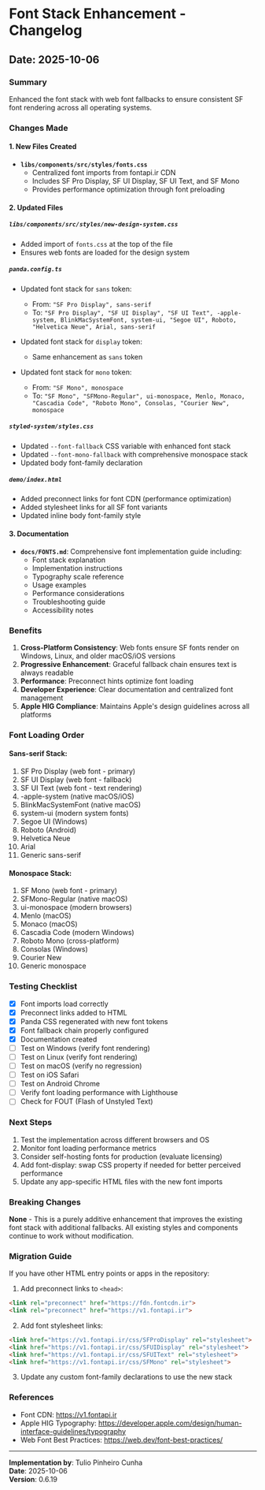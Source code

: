 # Font Stack Enhancement - Changelog

## Date: 2025-10-06

### Summary
Enhanced the font stack with web font fallbacks to ensure consistent SF font rendering across all operating systems.

### Changes Made

#### 1. New Files Created
- **`libs/components/src/styles/fonts.css`**
  - Centralized font imports from fontapi.ir CDN
  - Includes SF Pro Display, SF UI Display, SF UI Text, and SF Mono
  - Provides performance optimization through font preloading

#### 2. Updated Files

##### `libs/components/src/styles/new-design-system.css`
- Added import of `fonts.css` at the top of the file
- Ensures web fonts are loaded for the design system

##### `panda.config.ts`
- Updated font stack for `sans` token:
  - From: `"SF Pro Display", sans-serif`
  - To: `"SF Pro Display", "SF UI Display", "SF UI Text", -apple-system, BlinkMacSystemFont, system-ui, "Segoe UI", Roboto, "Helvetica Neue", Arial, sans-serif`
  
- Updated font stack for `display` token:
  - Same enhancement as `sans` token
  
- Updated font stack for `mono` token:
  - From: `"SF Mono", monospace`
  - To: `"SF Mono", "SFMono-Regular", ui-monospace, Menlo, Monaco, "Cascadia Code", "Roboto Mono", Consolas, "Courier New", monospace`

##### `styled-system/styles.css`
- Updated `--font-fallback` CSS variable with enhanced font stack
- Updated `--font-mono-fallback` with comprehensive monospace stack
- Updated body font-family declaration

##### `demo/index.html`
- Added preconnect links for font CDN (performance optimization)
- Added stylesheet links for all SF font variants
- Updated inline body font-family style

#### 3. Documentation
- **`docs/FONTS.md`**: Comprehensive font implementation guide including:
  - Font stack explanation
  - Implementation instructions
  - Typography scale reference
  - Usage examples
  - Performance considerations
  - Troubleshooting guide
  - Accessibility notes

### Benefits

1. **Cross-Platform Consistency**: Web fonts ensure SF fonts render on Windows, Linux, and older macOS/iOS versions
2. **Progressive Enhancement**: Graceful fallback chain ensures text is always readable
3. **Performance**: Preconnect hints optimize font loading
4. **Developer Experience**: Clear documentation and centralized font management
5. **Apple HIG Compliance**: Maintains Apple's design guidelines across all platforms

### Font Loading Order

#### Sans-serif Stack:
1. SF Pro Display (web font - primary)
2. SF UI Display (web font - fallback)
3. SF UI Text (web font - text rendering)
4. -apple-system (native macOS/iOS)
5. BlinkMacSystemFont (native macOS)
6. system-ui (modern system fonts)
7. Segoe UI (Windows)
8. Roboto (Android)
9. Helvetica Neue
10. Arial
11. Generic sans-serif

#### Monospace Stack:
1. SF Mono (web font - primary)
2. SFMono-Regular (native macOS)
3. ui-monospace (modern browsers)
4. Menlo (macOS)
5. Monaco (macOS)
6. Cascadia Code (modern Windows)
7. Roboto Mono (cross-platform)
8. Consolas (Windows)
9. Courier New
10. Generic monospace

### Testing Checklist

- [x] Font imports load correctly
- [x] Preconnect links added to HTML
- [x] Panda CSS regenerated with new font tokens
- [x] Font fallback chain properly configured
- [x] Documentation created
- [ ] Test on Windows (verify font rendering)
- [ ] Test on Linux (verify font rendering)
- [ ] Test on macOS (verify no regression)
- [ ] Test on iOS Safari
- [ ] Test on Android Chrome
- [ ] Verify font loading performance with Lighthouse
- [ ] Check for FOUT (Flash of Unstyled Text)

### Next Steps

1. Test the implementation across different browsers and OS
2. Monitor font loading performance metrics
3. Consider self-hosting fonts for production (evaluate licensing)
4. Add font-display: swap CSS property if needed for better perceived performance
5. Update any app-specific HTML files with the new font imports

### Breaking Changes

**None** - This is a purely additive enhancement that improves the existing font stack with additional fallbacks. All existing styles and components continue to work without modification.

### Migration Guide

If you have other HTML entry points or apps in the repository:

1. Add preconnect links to `<head>`:
```html
<link rel="preconnect" href="https://fdn.fontcdn.ir">
<link rel="preconnect" href="https://v1.fontapi.ir">
```

2. Add font stylesheet links:
```html
<link href="https://v1.fontapi.ir/css/SFProDisplay" rel="stylesheet">
<link href="https://v1.fontapi.ir/css/SFUIDisplay" rel="stylesheet">
<link href="https://v1.fontapi.ir/css/SFUIText" rel="stylesheet">
<link href="https://v1.fontapi.ir/css/SFMono" rel="stylesheet">
```

3. Update any custom font-family declarations to use the new stack

### References

- Font CDN: https://v1.fontapi.ir
- Apple HIG Typography: https://developer.apple.com/design/human-interface-guidelines/typography
- Web Font Best Practices: https://web.dev/font-best-practices/

---

**Implementation by**: Tulio Pinheiro Cunha  
**Date**: 2025-10-06  
**Version**: 0.6.19
